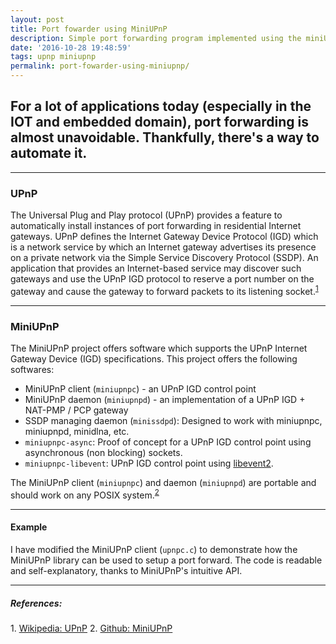 ```yaml
---
layout: post
title: Port fowarder using MiniUPnP
description: Simple port forwarding program implemented using the miniUPnP library
date: '2016-10-28 19:48:59'
tags: upnp miniupnp
permalink: port-fowarder-using-miniupnp/
---
```


## For a lot of applications today (especially in the IOT and embedded domain), port forwarding is almost unavoidable. Thankfully, there's a way to automate it.

***

### UPnP

The Universal Plug and Play protocol (UPnP) provides a feature to automatically install instances of port forwarding in residential Internet gateways. UPnP defines the Internet Gateway Device Protocol (IGD) which is a network service by which an Internet gateway advertises its presence on a private network via the Simple Service Discovery Protocol (SSDP). An application that provides an Internet-based service may discover such gateways and use the UPnP IGD protocol to reserve a port number on the gateway and cause the gateway to forward packets to its listening socket.<sup>[1](#UPnP-wikipedia)</sup>

---

### MiniUPnP

The MiniUPnP project offers software which supports the UPnP Internet Gateway Device (IGD) specifications. 
This project offers the following softwares:

* MiniUPnP client (`miniupnpc`) - an UPnP IGD control point
* MiniUPnP daemon (`miniupnpd`) - an implementation of a UPnP IGD + NAT-PMP / PCP gateway
* SSDP managing daemon (`minissdpd`): Designed to work with miniupnpc, miniupnpd, minidlna, etc.
* `miniupnpc-async`: Proof of concept for a UPnP IGD control point using asynchronous (non blocking) sockets.
* `miniupnpc-libevent`: UPnP IGD control point using [libevent2](http://libevent.org/).

The MiniUPnP client (`miniupnpc`) and daemon (`miniupnpd`) are portable and should work on any POSIX system.<sup>[2](#MiniUPnP-github)</sup>

---

#### Example

I have modified the MiniUPnP client (`upnpc.c`) to demonstrate how the MiniUPnP library can be used to setup a port forward.
The code is readable and self-explanatory, thanks to MiniUPnP's intuitive API.

<script src="https://gist.github.com/Sufi-Al-Hussaini/a509f055a08539f7aca4f018d7220f3c.js"></script>

---

##### References:

<a name="UPnP-wikipedia">1. </a>[ Wikipedia: UPnP](https://en.wikipedia.org/wiki/Universal_Plug_and_Play)
<a name="MiniUPnP-github">2. </a>[ Github: MiniUPnP](https://github.com/miniupnp/miniupnp)
